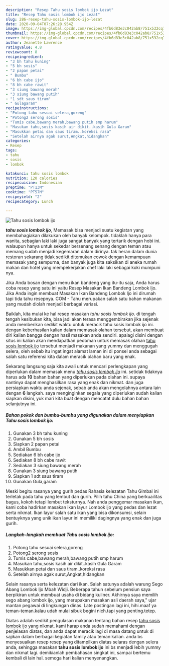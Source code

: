 ```yaml
---
description: "Resep Tahu sosis lombok ijo Lezat"
title: "Resep Tahu sosis lombok ijo Lezat"
slug: 286-resep-tahu-sosis-lombok-ijo-lezat
date: 2020-09-04T07:26:28.954Z
image: https://img-global.cpcdn.com/recipes/4fb6d83e3c042ab8/751x532cq70/tahu-sosis-lombok-ijo-foto-resep-utama.jpg
thumbnail: https://img-global.cpcdn.com/recipes/4fb6d83e3c042ab8/751x532cq70/tahu-sosis-lombok-ijo-foto-resep-utama.jpg
cover: https://img-global.cpcdn.com/recipes/4fb6d83e3c042ab8/751x532cq70/tahu-sosis-lombok-ijo-foto-resep-utama.jpg
author: Jeanette Lawrence
ratingvalue: 4.8
reviewcount: 8
recipeingredient:
- "3 bh tahu kuning"
- "5 bh sosis"
- "2 papan petai"
- " Bumbu"
- "6 bh cabe ijo"
- "8 bh cabe rawit"
- "3 siung bawang merah"
- "3 siung bawang putih"
- "1 sdt saus tiram"
- " Gulagaram"
recipeinstructions:
- "Potong tahu sesuai selera,goreng"
- "Potong2 serong sosis"
- "Tumis cabe,bawang merah,bawang putih smp harum"
- "Masukan tahu,sosis kasih air dikit..kasih Gula Garam"
- "Masukkan petai dan saus tiram..koreksi rasa"
- "Setelah airnya agak surut,Angkat,hidangkan"
categories:
- Resep
tags:
- tahu
- sosis
- lombok

katakunci: tahu sosis lombok 
nutrition: 120 calories
recipecuisine: Indonesian
preptime: "PT13M"
cooktime: "PT57M"
recipeyield: "2"
recipecategory: Lunch

---
```



![Tahu sosis lombok ijo](https://img-global.cpcdn.com/recipes/4fb6d83e3c042ab8/751x532cq70/tahu-sosis-lombok-ijo-foto-resep-utama.jpg)

<b><i>tahu sosis lombok ijo</i></b>, Memasak bisa menjadi suatu kegiatan yang membahagiakan dilakukan oleh banyak kelompok. tidaklah hanya para wanita, sebagian laki laki juga sangat banyak yang tertarik dengan hobi ini. walaupun hanya untuk sekedar bersenang senang dengan teman atau memang sudah menjadi kegemaran dalam dirinya. tak heran dalam dunia restoran sekarang tidak sedikit ditemukan cowok dengan kemampuan memasak yang sempurna, dan banyak juga kita saksikan di aneka rumah makan dan hotel yang mempekerjakan chef laki laki sebagai koki mumpuni nya.

Jika Anda bosan dengan menu ikan bandeng yang itu-itu saja, Anda harus coba resep yang satu ini yaitu Resep Masakan Ikan Bandeng Lombok Ijo. Jika Anda ingin membuat Masakan Ikan Bandeng Lombok Ijo ini dirumah tapi tida tahu resepnya. COM - Tahu merupakan salah satu bahan makanan yang mudah diolah menjadi berbagai variasi.

Baiklah, kita mulai ke hal resep masakan <i>tahu sosis lombok ijo</i>. di tengah tengah kesibukan kita, bisa jadi akan terasa menggembirakan jika sejenak anda memberikan sedikit waktu untuk meracik tahu sosis lombok ijo ini. dengan keberhasilan kalian dalam memasak olahan tersebut, akan membuat diri kalian bangga dengan hasil masakan anda sendiri. apalagi disini dengan situs ini kalian akan mendapatkan pedoman untuk memasak olahan <u>tahu sosis lombok ijo</u> tersebut menjadi makanan yang yummy dan menggugah selera, oleh sebab itu ingat ingat alamat laman ini di ponsel anda sebagai salah satu referensi kita dalam meracik olahan baru yang enak.


Sekarang langsung saja kita awali untuk mencari perlengkapan yang diperlukan dalam memasak menu <u><i>tahu sosis lombok ijo</i></u> ini. setidak tidaknya harus ada <b>10</b> bahan bahan yang diperlukan pada olahan ini. supaya nantinya dapat menghasilkan rasa yang enak dan nikmat. dan juga persiapkan waktu anda sejenak, sebab anda akan mengolahnya antara lain dengan <b>6</b> langkah. saya menginginkan segala yang diperlukan sudah kalian siapkan disini, yuk mari kita buat dengan mencatat dulu bahan bahan selanjutnya ini.

<!--inarticleads1-->

##### Bahan pokok dan bumbu-bumbu yang digunakan dalam menyiapkan Tahu sosis lombok ijo:

1. Gunakan 3 bh tahu kuning
1. Gunakan 5 bh sosis
1. Siapkan 2 papan petai
1. Ambil  Bumbu
1. Sediakan 6 bh cabe ijo
1. Sediakan 8 bh cabe rawit
1. Sediakan 3 siung bawang merah
1. Gunakan 3 siung bawang putih
1. Siapkan 1 sdt saus tiram
1. Gunakan  Gula,garam


Meski begitu rasanya yang gurih pedas Rahasia kelezatan Tahu Gimbal ini terletak pada tahu yang lembut dan gurih. Pilih tahu China yang berkuailitas bagus, kokoh tetapi lembut teksturnya. Nah anda penggemar masakan ikan, kami coba hadirkan masakan ikan layur Lombok ijo yang pedas dan lezat serta nikmat. Ikan layur salah satu ikan yang bisa dikonsumsi, selain bentuyknya yang unik ikan layur ini memiliki dagingnya yang enak dan juga gurih. 

<!--inarticleads2-->

##### Langkah-langkah membuat Tahu sosis lombok ijo:

1. Potong tahu sesuai selera,goreng
1. Potong2 serong sosis
1. Tumis cabe,bawang merah,bawang putih smp harum
1. Masukan tahu,sosis kasih air dikit..kasih Gula Garam
1. Masukkan petai dan saus tiram..koreksi rasa
1. Setelah airnya agak surut,Angkat,hidangkan


Selain rasanya serta kelezatan dari ikan. Salah satunya adalah warung Sego Abang Lombok Ijo Mbah Widji. Beberapa tahun sebelum pensiun saya berpikiran untuk membuat usaha di bidang kuliner. Akhirnya saya memilih sego abang lombok ijo, yang merupakan masakan asli daerah saya,&#34; ujar mantan pegawai di lingkungan dinas. Late postingan lagi ini, hihi.maaf ya teman-teman.kalau udah mulai sibuk begini nich.tapi yang penting.tetep. 

Diatas adalah sedikit pengulasan makanan tentang bahan resep <u>tahu sosis lombok ijo</u> yang nikmat. kami harap anda sudah memahami dengan penjelasan diatas, dan anda dapat meracik lagi di masa datang untuk di sajikan dalam berbagai kegiatan family atau teman kalian. anda bs menyesuaikan resep resep yang ditampilkan diatas selaras dengan selera anda, sehingga masakan <b>tahu sosis lombok ijo</b> ini bs menjadi lebih yummy dan nikmat lagi. demikianlah pembahasan singkat ini, sampai bertemu kembali di lain hal. semoga hari kalian menyenangkan.
